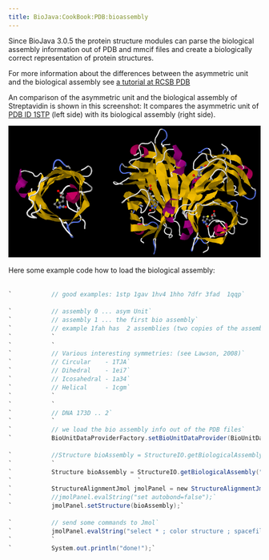 ```yaml
---
title: BioJava:CookBook:PDB:bioassembly
---
```


Since BioJava 3.0.5 the protein structure modules can parse the
biological assembly information out of PDB and mmcif files and create a
biologically correct representation of protein structures.

For more information about the differences between the asymmetric unit
and the biological assembly see [a tutorial at RCSB
PDB](http://www.pdb.org/pdb/101/static101.do?p=education_discussion/Looking-at-Structures/bioassembly_tutorial.html)

An comparison of the asymmetric unit and the biological assembly of
Streptavidin is shown in this screenshot: It compares the asymmetric
unit of [PDB ID
1STP](http://www.rcsb.org/pdb/explore/explore.do?structureId=1stp) (left
side) with its biological assembly (right side).

![](Asym_biounit.png "Asym_biounit.png")

Here some example code how to load the biological assembly:

```java

`           // good examples: 1stp 1gav 1hv4 1hho 7dfr 3fad  1qqp`

`           // assembly 0 ... asym Unit`  
`           // assembly 1 ... the first bio assembly`  
`           // example 1fah has  2 assemblies (two copies of the assembly in asymmetric unit)`  
`           `  
`           `  
`           // Various interesting symmetries: (see Lawson, 2008)`  
`           // Circular    - 1TJA`  
`           // Dihedral    - 1ei7`  
`           // Icosahedral - 1a34`  
`           // Helical     - 1cgm`  
`           `  
`           `  
`           // DNA 173D .. 2`  
`           `  
`           // we load the bio assembly info out of the PDB files`  
`           BioUnitDataProviderFactory.setBioUnitDataProvider(BioUnitDataProviderFactory.pdbProviderClassName);`

`           //Structure bioAssembly = StructureIO.getBiologicalAssembly("4A1I",2);  `  
`           `  
`           Structure bioAssembly = StructureIO.getBiologicalAssembly("1ei7",1);`  
`                                   `  
`           StructureAlignmentJmol jmolPanel = new StructureAlignmentJmol();`  
`           //jmolPanel.evalString("set autobond=false");`  
`           jmolPanel.setStructure(bioAssembly);`

`           // send some commands to Jmol`  
`           jmolPanel.evalString("select * ; color structure ; spacefill off; wireframe off; backbone off; cartoon on; select ligands ; spacefill 0.4; color cpk;");`  
`           `  
`           System.out.println("done!");`

```

